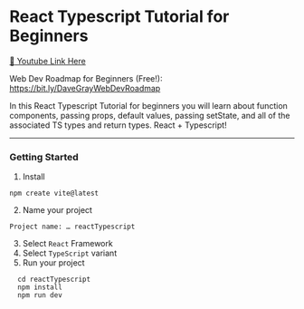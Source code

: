 # React Typescript Tutorial for Beginners

[:link: Youtube Link Here](https://www.youtube.com/watch?v=xTVQZ46wc28&ab_channel=DaveGray)

Web Dev Roadmap for Beginners (Free!): https://bit.ly/DaveGrayWebDevRoadmap

In this React Typescript Tutorial for beginners you will learn about function components, passing props, default values, passing setState, and all of the associated TS types and return types. React + Typescript!

---

### Getting Started

1. Install
```
npm create vite@latest
```
2. Name your project 
```
Project name: … reactTypescript
```
3. Select `React` Framework
4. Select `TypeScript` variant
4. Run your project
```
  cd reactTypescript
  npm install
  npm run dev
```
